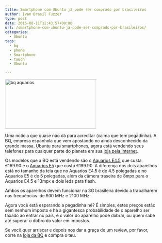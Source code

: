 ```yaml
---
title: Smartphone com Ubuntu já pode ser comprado por brasileiros
author: Ivan Brasil Fuzzer
type: post
date: 2015-08-11T12:43:57+00:00
url: /smartphone-com-ubuntu-ja-pode-ser-comprado-por-brasileiros/
categories:
  - Ubuntu
tags:
  - bq
  - phone
  - Smartphone
  - touch
  - Ubuntu

---
```

[<img class="aligncenter size-medium wp-image-6909" src="http://www.ubuntero.com.br/wp-content/uploads/2015/08/bq-aquarios-300x163.png" alt="bq aquarios" width="300" height="163" />][1]

Uma notícia que quase não dá para acreditar (calma que tem pegadinha). A BQ, empresa espanhola que vem apostando no ainda desconhecido da grande massa, Ubuntu para smartphones, agora está vendendo seus telefones para qualquer parte do planeta em sua [loja pela internet][2].

Os modelos que a BQ está vendendo são o [Aquarios E4.5][3] que custa <span id="product-price-1132" class="regular-price"><span class="price">€169.90</span></span> e o [Aquarios E5][4] que custa <span id="product-price-1214" class="regular-price"><span class="price">€199.90</span></span>. A diferença dos dois aparelhos está no tamanho da tela que no Aquarios E4.5 é de 4.5 polegadas e no Aquarios E5 é de 5 polegadas, além da câmera traseira de 8mpx para o Aquarios E4.5 e 13mpx e dois leds para flash.

Ambos os aparelhos devem funcionar na 3G brasileira devido a trabalharem nas frequências  de 900 MHz e 2100 MHz.

Agora você está esperando a pegadinha né? É simples, estes preços estão sem nenhum imposto e há a gigantesca probabilidade de o aparelho ser taxado ao entrar no país, e o valor do aparelho pode dobrar, ou quem sabe até superar o dobro do valor em impostos.

Se você quer arriscar e depois nos dar a graça de um review, por favor, corre na [loja da BQ][2] e compra o teu.

 [1]: http://www.ubuntero.com.br/wp-content/uploads/2015/08/bq-aquarios.png
 [2]: http://store.bq.com/gl/smartphones
 [3]: http://store.bq.com/gl/ubuntu-edition-e-4-5
 [4]: http://store.bq.com/gl/ubuntu-edition-e5